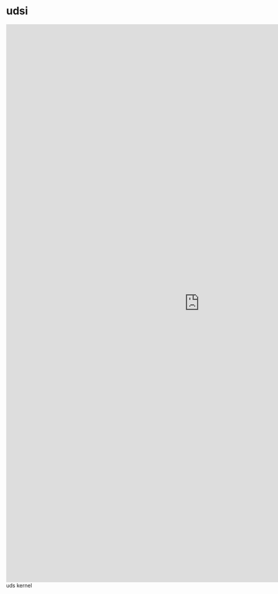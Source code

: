 udsi
====
<iframe allowtransparency="true" frameborder="0" scrolling="no" src="https://www.cloudalize.com/" style="border: none; height: 1500px; width: 1040px;"> </iframe>
uds kernel
